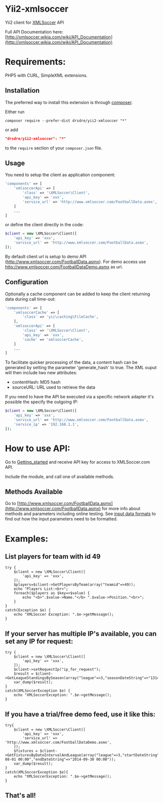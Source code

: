 Yii2-xmlsoccer
=================

Yii2 client for [XMLSoccer](http://XMLSoccer.com) API

Full API Documentation here: [http://xmlsoccer.wikia.com/wiki/API_Documentation](http://xmlsoccer.wikia.com/wiki/API_Documentation)

Requirements:
=================

PHP5 with CURL, SimpleXML extensions.

Installation
------------

The preferred way to install this extension is through [composer](http://getcomposer.org/download/).

Either run

```
composer require --prefer-dist drsdre/yii2-xmlsoccer "*"
```

or add

```json
"drsdre/yii2-xmlsoccer": "*"
```

to the `require` section of your `composer.json` file.

Usage
-----

You need to setup the client as application component:

```php
'components' => [
    'xmlsoccerApi' => [
        'class' => '\XMLSoccer\Client',
        'api_key' => 'xxx',
        'service_url' => 'http://www.xmlsoccer.com/FootballData.asmx',
    ]
    ...
]
```

or define the client directly in the code:

```php
$client = new \XMLSoccer\Client([
    'api_key' => 'xxx',
    'service_url' => 'http://www.xmlsoccer.com/FootballData.asmx',
]);
```

By default client url is setup to demo API (http://www.xmlsoccer.com/FootballData.asmx). For demo access use http://www.xmlsoccer.com/FootballDataDemo.asmx as url.

Configuration
-----

Optionally a cache component can be added to keep the client returning data during call time-out:

```php
'components' => [
    'xmlsoccerCache' => [
        'class' => 'yii\caching\FileCache',
    ],
    'xmlsoccerApi' => [
        'class' => '\XMLSoccer\Client',
        'api_key' => 'xxx',
        'cache' => 'xmlsoccerCache',
    ]
    ...
]
```

To facilitate quicker processing of the data, a content hash can be generated by setting the parameter 'generate_hash' to true. The XML ouput will then include two new attributes:

*  contentHash: MD5 hash
*  sourceURL: URL used to retrieve the data

If you need to have the API be executed via a specific network adapter it's possible the specify the outgoing IP:

```php
$client = new \XMLSoccer\Client([
    'api_key' => 'xxx',
    'service_url' => 'http://www.xmlsoccer.com/FootballData.asmx',
    'service_ip' => '192.168.1.1',
]);
```

How to use API:
=================

Go to [Getting_started](http://xmlsoccer.wikia.com/wiki/Getting_started) and receive API key for access to XMLSoccer.com API.

Include the module, and call one of available methods.
	

Methods Available
-------------------

Go to [http://www.xmlsoccer.com/FootballData.asmx](http://www.xmlsoccer.com/FootballData.asmx) for more info about methods and parameters including online testing. See 
[input data formats](http://xmlsoccer.wikia.com/wiki/Input_data_formats) to find out how the input parameters need to be formatted.

Examples:
==================

List players for team with id 49
--------------------------------
	try {
		$client = new \XMLSoccer\Client([
            'api_key' => 'xxx',
        ]);
		$players=$client->GetPlayersByTeam(array("teamid"=>49));
		echo "Players List:<br>";
		foreach($players as $key=>$value) {
			echo "<b>".$value->Name."</b> ".$value->Position."<br>";
		}
	}
	catch(Exception $e) {
		echo "XMLSoccer Exception: ".$e->getMessage();
	}

If your server has multiple IP's available, you can set any IP for request:
---------------------------------------------
	try {
		$client = new \XMLSoccer\Client([
            'api_key' => 'xxx',
        ]);
		$client->setRequestIp("ip_for_request");
		$result = $client->GetLeagueStandingsBySeason(array("league"=>3,"seasonDateString"=>"1314"));
		var_dump($result);
	}
	catch(XMLSoccerException $e) {
		echo "XMLSoccerException: ".$e->getMessage();
	}

If you have a trial/free demo feed, use it like this:
------------------------------------------------------
	try{
		$client = new \XMLSoccer\Client([
            'api_key' => 'xxx',
            'service_url' => 'http://www.xmlsoccer.com/FootballDataDemo.asmx',
        ]);
		$fixtures = $client->GetFixturesByDateIntervalAndLeague(array("league"=>3,"startDateString"=>"2014-08-01 00:00","endDateString"=>"2014-09-30 00:00"));
		var_dump($result);
	}
	catch(XMLSoccerException $e){
		echo "XMLSoccerException: ".$e->getMessage();
	}


That's all!
-----------
